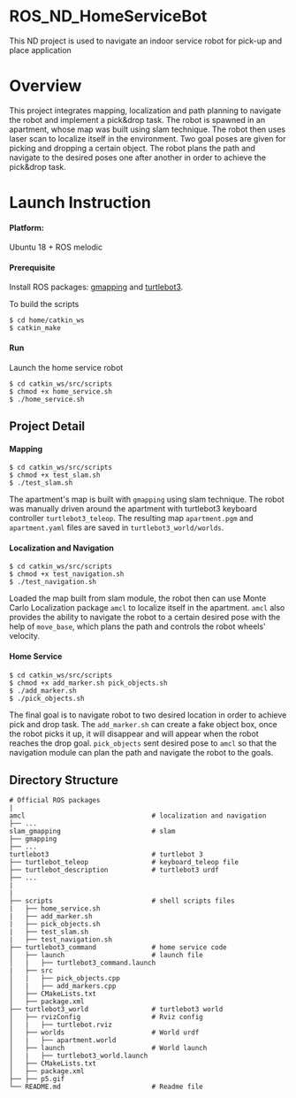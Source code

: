 # ROS_ND_HomeServiceBot
This ND project is used to navigate an indoor service robot for pick-up and place application
# Overview
This project integrates mapping, localization and path planning to navigate the robot and implement a pick&drop task. The robot is spawned in an apartment, whose map was built using slam technique. The robot then uses laser scan to localize itself in the environment. Two goal poses are given for picking and dropping a certain object. The robot plans the path and navigate to the desired poses one after another in order to achieve the pick&drop task.

# Launch Instruction

#### Platform:

Ubuntu 18 + ROS melodic

#### Prerequisite

Install ROS packages: [gmapping](http://wiki.ros.org/gmapping) and [turtlebot3](http://wiki.ros.org/turtlebot3?distro=melodic).

To build the scripts

```
$ cd home/catkin_ws
$ catkin_make
```

#### Run

Launch the home service robot

```
$ cd catkin_ws/src/scripts
$ chmod +x home_service.sh
$ ./home_service.sh
```

## Project Detail

#### Mapping

```
$ cd catkin_ws/src/scripts
$ chmod +x test_slam.sh
$ ./test_slam.sh
```

The apartment's map is built with `gmapping` using slam technique. The robot was manually driven around the apartment with turtlebot3 keyboard controller `turtlebot3_teleop`. The resulting map `apartment.pgm` and `apartment.yaml` files are saved in `turtlebot3_world/worlds`.

#### Localization and Navigation

```
$ cd catkin_ws/src/scripts
$ chmod +x test_navigation.sh
$ ./test_navigation.sh
```

Loaded the map built from slam module, the robot then can use Monte Carlo Localization package `amcl` to localize itself in the apartment. `amcl` also provides the ability to navigate the robot to a certain desired pose with the help of `move_base`, which plans the path and controls the robot wheels' velocity.

#### Home Service

```
$ cd catkin_ws/src/scripts
$ chmod +x add_marker.sh pick_objects.sh
$ ./add_marker.sh
$ ./pick_objects.sh
```

The final goal is to navigate robot to two desired location in order to achieve pick and drop task. The `add_marker.sh` can create a fake object box, once the robot picks it up, it will disappear and will appear when the robot reaches the drop goal. `pick_objects` sent desired pose to `amcl` so that the navigation module can plan the path and navigate the robot to the goals.

## Directory Structure

```
# Official ROS packages
|
amcl                                # localization and navigation
├── ...
slam_gmapping               		# slam                
├── gmapping
├── ...
turtlebot3                     		# turtlebot 3
├── turtlebot_teleop                # keyboard_teleop file
├── turtlebot_description           # turtlebot3 urdf
├── ...
|
|
├── scripts                   		# shell scripts files
|   ├── home_service.sh
|   ├── add_marker.sh
|   ├── pick_objects.sh
|   ├── test_slam.sh
|   ├── test_navigation.sh
├── turtlebot3_command              # home service code
│   ├── launch                      # launch file
│   |   ├── turtlebot3_command.launch
|   ├── src
│   |   ├── pick_objects.cpp
│   |   ├── add_markers.cpp
│   ├── CMakeLists.txt
│   ├── package.xml
├── turtlebot3_world                # turtlebot3 world
│   ├── rvizConfig                  # Rviz config
│   |   ├── turtlebot.rviz
│   ├── worlds                      # World urdf
│   |   ├── apartment.world
│   ├── launch                      # World launch
│   |   ├── turtlebot3_world.launch
│   ├── CMakeLists.txt
│   ├── package.xml
├── ├── p5.gif
└── README.md                  		# Readme file                                          
```

